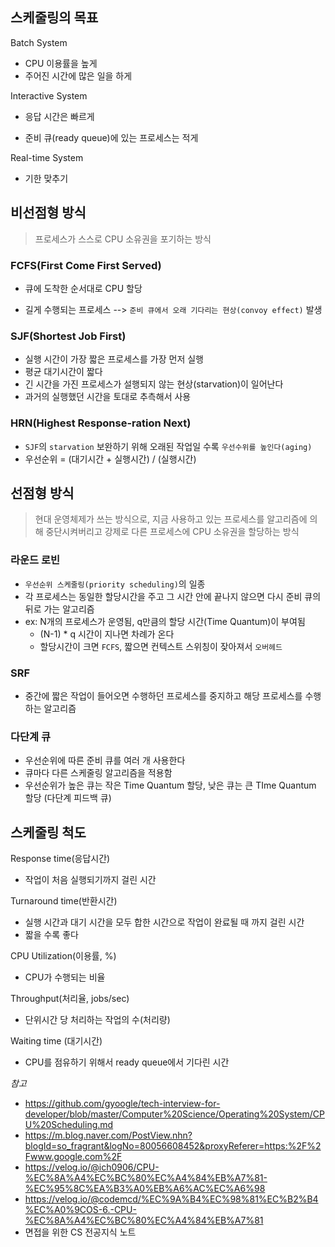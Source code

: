## 스케줄링의 목표

Batch System

- CPU 이용률을 높게
- 주어진 시간에 많은 일을 하게

Interactive System

- 응답 시간은 빠르게

- 준비 큐(ready queue)에 있는 프로세스는 적게

Real-time System

- 기한 맞추기





## 비선점형 방식

> 프로세스가 스스로 CPU 소유권을 포기하는 방식

### FCFS(First Come First Served)

- 큐에 도착한 순서대로 CPU 할당

- 길게 수행되는 프로세스 --> `준비 큐에서 오래 기다리는 현상(convoy effect)` 발생

### SJF(Shortest Job First)

- 실행 시간이 가장 짧은 프로세스를 가장 먼저 실행
- 평균 대기시간이 짧다
- 긴 시간을 가진 프로세스가 설행되지 않는 현상(starvation)이 일어난다
- 과거의 실행했던 시간을 토대로 추측해서 사용

### HRN(Highest Response-ration Next)

- `SJF`의 `starvation`  보완하기 위해 오래된 작업일 수록 `우선수위를 높인다(aging)`
- 우선순위 = (대기시간 + 실행시간) / (실행시간)





## 선점형 방식

> 현대 운영체제가 쓰는 방식으로, 지금 사용하고 있는 프로세스를 알고리즘에 의해 중단시켜버리고 강제로 다른 프로세스에 CPU 소유권을 할당하는 방식

### 라운드 로빈

- `우선순위 스케줄링(priority scheduling)`의 일종
- 각 프로세스는 동일한 할당시간을 주고 그 시간 안에 끝나지 않으면 다시 준비 큐의 뒤로 가는 알고리즘
- ex: N개의 프로세스가 운영됨, q만큼의 할당 시간(Time Quantum)이 부여됨
  - (N-1) * q 시간이 지나면 차례가 온다
  - 할당시간이 크면 `FCFS`, 짧으면 컨텍스트 스위칭이 잦아져서 `오버헤드`



### SRF

- 중간에 짧은 작업이 들어오면 수행하던 프로세스를 중지하고 해당 프로세스를 수행하는 알고리즘



### 다단계 큐

- 우선순위에 따른 준비 큐를 여러 개 사용한다
- 큐마다 다른 스케줄링 알고리즘을 적용함
- 우선순위가 높은 큐는 작은 Time Quantum 할당, 낮은 큐는  큰 TIme Quantum 할당 (다단계 피드백 큐)





## 스케줄링 척도

Response time(응답시간)

- 작업이 처음 실행되기까지 걸린 시간

Turnaround time(반환시간)

- 실행 시간과 대기 시간을 모두 합한 시간으로 작업이 완료될 때 까지 걸린 시간
- 짧을 수록 좋다

CPU Utilization(이용률, %)

- CPU가 수행되는 비율

Throughput(처리율, jobs/sec)

- 단위시간 당 처리하는 작업의 수(처리량)

Waiting time (대기시간)

- CPU를 점유하기 위해서 ready queue에서 기다린 시간







*참고*

- https://github.com/gyoogle/tech-interview-for-developer/blob/master/Computer%20Science/Operating%20System/CPU%20Scheduling.md
- https://m.blog.naver.com/PostView.nhn?blogId=so_fragrant&logNo=80056608452&proxyReferer=https:%2F%2Fwww.google.com%2F
- https://velog.io/@ich0906/CPU-%EC%8A%A4%EC%BC%80%EC%A4%84%EB%A7%81-%EC%95%8C%EA%B3%A0%EB%A6%AC%EC%A6%98
- https://velog.io/@codemcd/%EC%9A%B4%EC%98%81%EC%B2%B4%EC%A0%9COS-6.-CPU-%EC%8A%A4%EC%BC%80%EC%A4%84%EB%A7%81
- 면접을 위한 CS 전공지식 노트